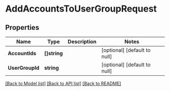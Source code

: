 # AddAccountsToUserGroupRequest

## Properties
Name | Type | Description | Notes
------------ | ------------- | ------------- | -------------
**AccountIds** | **[]string** |  | [optional] [default to null]
**UserGroupId** | **string** |  | [optional] [default to null]

[[Back to Model list]](../README.md#documentation-for-models) [[Back to API list]](../README.md#documentation-for-api-endpoints) [[Back to README]](../README.md)

